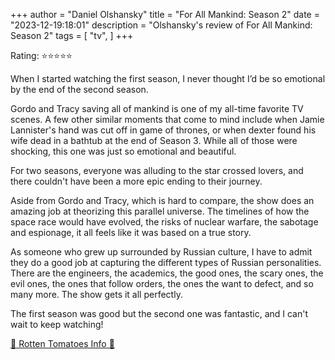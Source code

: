 +++
author = "Daniel Olshansky"
title = "For All Mankind: Season 2"
date = "2023-12-19:18:01"
description = "Olshansky's review of For All Mankind: Season 2"
tags = [
    "tv",
]
+++

Rating: ⭐⭐⭐⭐⭐

When I started watching the first season, I never thought I’d be so emotional by the end of the second season.

Gordo and Tracy saving all of mankind is one of my all-time favorite TV scenes. A few other similar moments that come to
mind include when Jamie Lannister's hand was cut off in game of thrones, or when dexter found his wife dead in a bathtub
at the end of Season 3. While all of those were shocking, this one was just so emotional and beautiful.

For two seasons, everyone was alluding to the star crossed lovers, and there couldn't have been a more epic ending
to their journey.

Aside from Gordo and Tracy, which is hard to compare, the show does an amazing job at theorizing this parallel universe.
The timelines of how the space race would have evolved, the risks of nuclear warfare, the sabotage and espionage, it all
feels like it was based on a true story.

As someone who grew up surrounded by Russian culture, I have to admit they do a good job at capturing the different
types of Russian personalities. There are the engineers, the academics, the good ones, the scary ones, the evil ones,
the ones that follow orders, the ones the want to defect, and so many more. The show gets it all perfectly.

The first season was good but the second one was fantastic, and I can't wait to keep watching!

[🍅 Rotten Tomatoes Info 🍅](https://www.rottentomatoes.com/tv/for_all_mankind/s02)
